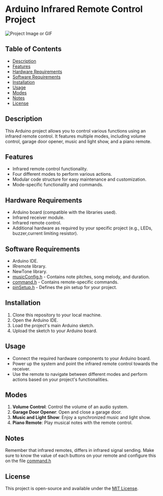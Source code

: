 # Arduino Infrared Remote Control Project

![Project Image or GIF](https://i.ibb.co/T4884Q6/IR-Remote-Diagram-bb.png)

## Table of Contents
- [Description](#description)
- [Features](#features)
- [Hardware Requirements](#hardware-requirements)
- [Software Requirements](#software-requirements)
- [Installation](#installation)
- [Usage](#usage)
- [Modes](#modes)
- [Notes](#Notes)
- [License](#license)

## Description
This Arduino project allows you to control various functions using an infrared remote control. It features multiple modes, including volume control, garage door opener, music and light show, and a piano remote.

## Features
- Infrared remote control functionality.
- Four different modes to perform various actions.
- Modular code structure for easy maintenance and customization.
- Mode-specific functionality and commands.

## Hardware Requirements
- Arduino board (compatible with the libraries used).
- Infrared receiver module.
- Infrared remote control.
- Additional hardware as required by your specific project (e.g., LEDs, buzzer,current limiting resistor).

## Software Requirements
- Arduino IDE.
- IRremote library.
- NewTone library.
- [musicConfig.h](musicConfig.h) - Contains note pitches, song melody, and duration.
- [command.h](command.h) - Contains remote-specific commands.
- [pinSetup.h](pinSetup.h) - Defines the pin setup for your project.

## Installation
1. Clone this repository to your local machine.
2. Open the Arduino IDE.
3. Load the project's main Arduino sketch.
4. Upload the sketch to your Arduino board.

## Usage
- Connect the required hardware components to your Arduino board.
- Power up the system and point the infrared remote control towards the receiver.
- Use the remote to navigate between different modes and perform actions based on your project's functionalities.

## Modes
1. **Volume Control**: Control the volume of an audio system.
2. **Garage Door Opener**: Open and close a garage door.
3. **Music and Light Show**: Enjoy a synchronized music and light show.
4. **Piano Remote**: Play musical notes with the remote control.

## Notes
Remember that infrared remotes, differs in infrared signal sending. Make sure to know the value of each buttons on your remote and configure this on the file [command.h](command.h)

## License
This project is open-source and available under the [MIT License](LICENSE).

